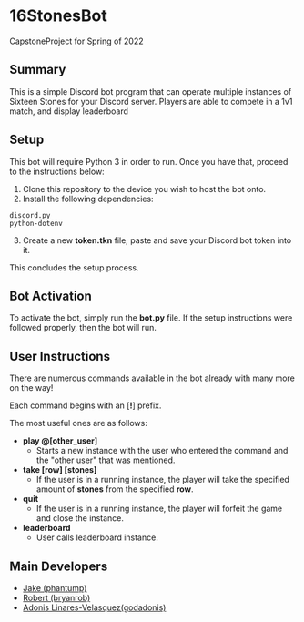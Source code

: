 # 16StonesBot
CapstoneProject for Spring of 2022
## Summary
This is a simple Discord bot program that can operate multiple instances of Sixteen Stones for your Discord server. Players are able to compete in a 1v1 match, and display leaderboard 

## Setup
This bot will require Python 3 in order to run.  Once you have that, proceed to the instructions below:
1) Clone this repository to the device you wish to host the bot onto.
2) Install the following dependencies:
  ```
  discord.py
  python-dotenv
  ```
3) Create a new **token.tkn** file; paste and save your Discord bot token into it.

This concludes the setup process.

## Bot Activation
To activate the bot, simply run the **bot.py** file.  If the setup instructions were followed properly, then the bot will run.

## User Instructions
There are numerous commands available in the bot already with many more on the way!

Each command begins with an \[**!**\] prefix.

The most useful ones are as follows:
- **play @\[other_user\]**
  - Starts a new instance with the user who entered the command and the "other user" that was mentioned.
- **take \[row\] \[stones\]**
  - If the user is in a running instance, the player will take the specified amount of **stones** from the specified **row**.
- **quit**
  - If the user is in a running instance, the player will forfeit the game and close the instance.
- **leaderboard**
  - User calls leaderboard instance. 

## Main Developers
- [Jake (phantump)](https://github.com/phantump)
- [Robert (bryanrob)](https://github.com/bryanrob)
- [Adonis Linares-Velasquez(godadonis)](https://github.com/Godadonis)
